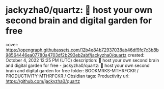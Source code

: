 # jackyzha0/quartz: 🌱 host your own second brain and digital garden for free

cover: https://opengraph.githubassets.com/12b4e84b72937038ab46df9fc7c3b8b98564446ea07780a4703df2b293eb2abf/jackyzha0/quartz
created: October 4, 2022 12:25 PM (UTC)
description: 🌱 host your own second brain and digital garden for free - jackyzha0/quartz: 🌱 host your own second brain and digital garden for free
folder: BOOKMRKS-MTHRFCKR / PRODUCTIVITY-MTHRFCKR / Obsidian
tags: Productivity
url: https://github.com/jackyzha0/quartz